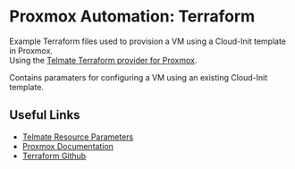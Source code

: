 # Proxmox Automation: Terraform

Example Terraform files used to provision a VM using a Cloud-Init template in Proxmox.    
Using the [Telmate Terraform provider for Proxmox](https://github.com/Telmate/terraform-provider-proxmox).  

Contains paramaters for configuring a VM using an existing Cloud-Init template.  

## Useful Links
- [Telmate Resource Parameters](https://registry.terraform.io/providers/Telmate/proxmox/latest/docs/resources/vm_qemu#argument-reference)  
- [Proxmox Documentation](https://pve.proxmox.com/pve-docs/)  
- [Terraform Github](https://github.com/hashicorp/terraform)  

